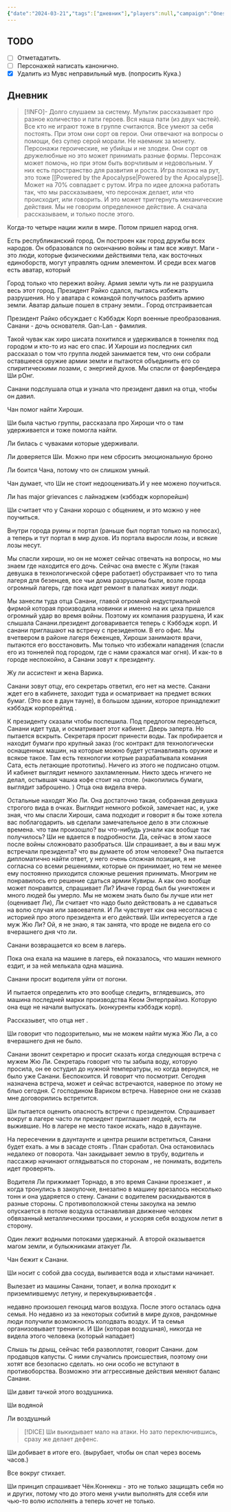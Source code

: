 ```yaml
---
{"date":"2024-03-21","tags":["дневник"],"players":null,"campaign":"Oneshots/Avatar","dg-publish":true,"permalink":"/21-marta-2024/","dgPassFrontmatter":true}
---
```



## TODO
- [ ] Отметадатить.
- [ ] Персонажей написать канонично.
- [x] Удалить из Мувс неправильный мув. (попросить Кука.)

## Дневник

> [!INFO]- Долго слушаем за систему. 
> Мультик рассказывает про разное количество и пати героев. Вся наша пати (из двух частей). Все кто не играют тоже в группе считаются. Все умеют за себя постоять. При этом они сорт ов герои. Они отвечают на вопросы о помощи, без супер серой морали. Не наемник за монету. Персонажи героические, не убийцы и не злодеи. Они сорт ов дружелюбные но это может принимать разные формы. Персонаж может помочь, но при этом быть ворчливым и недовольным. У них есть пространство для развития и роста. Игра похожа на рут, это тоже [[Powered by the Apocalypse\|Powered by the Apocalypse]]. Может на 70% совпадает с рутом. Игра по идее дложна работать так, что мы рассказываем, что персонаж делает, или что происходит, или говорить. И это может триггернуть механические действия. Мы не говорим определенное действие. А сначала рассказываем, и только после этого. 

Когда-то четыре нации жили в мире. Потом пришел народ огня.

Есть республиканский город. Он построен как город дружбы всех народов. Он образовался по окончанию войны и там все живут. Маги - это люди, которые физическими действиями тела, как восточных единоборств, могут управлять одним элементом. И среди всех магов есть аватар, который 

Город только что пережил войну. Армия земли чуть ли не разрушила весь этот город. Президент Райко сдался, пытаясь избежать разрушения. Но у аватара с командой получилось разбить армию земли. Аватар дальше пошел в страну земли..
Город отстраиваетсая

Президент Райко обсуждает с Кэббэдж Корп военные преобразования. Санани - дочь основателя. Gan-Lan - фамилия.

Такой чувак как хиро шисата похитился и удерживался в тоннелях под городом и кто-то из нас его спас. И Хироши из последних сил рассказал о том что группа людей занимается тем, что они собрали оставшееся оружие армии земли и пытаются объединить его со спиритическими лозами, с энергией духов. Мы спасли от фаербендера Ши рОнг.

Санани подслушала отца и узнала что президент давил на отца, чтобы он давил.

Чан помог найти Хироши. 

Ши была частью группы,  рассказала про Хироши что о там удерживается и тоже помогла найти. 

Ли билась с чуваками которые удерживали.

Ли доверяется Ши. Можно при нем сбросить эмоциональную броню

Ли боится Чана, потому что он слишком умный. 

Чан думает, что Ши не стоит недооценивать.И у нее можено поучиться.

Ли has major grievances с лайнэджем (кэббэдж корпорейшн)

Ши считает что у Санани хорошо с общением, и это можно у нее поучиться. 

Внутри города руины и портал (раньше был портал только на полюсах), а теперь и тут портал в мир духов. Из портала выросли лозы, и всякие лозы несут. 

Мы спасли хироши, но он не может сейчас отвечать на вопросы, но мы знаем где находится его дочь. Сейчас она вместе с Жули (такая девушка в технологической сфере работает) обустраивает что то типа лагеря для безенцев, все чьи дома разрушены были, возле города огромный лагерь, где пока идет ремонт в палатках живут люди. 

Мы занесли туда отца Санани, главой огромной индустриальной фирмой которая производила новинки и именно на их цеха пришелся огромный удар во время войны. Поэтому их компания разрушена, И как слышала Санани.президент договаривается теперь с Кэббэдж корп. И санани приглашают на встречу с президентом. В его офис. Мы вчетвером в районе лагеря беженцев, Хироши занимаютя врачи, пытаются его восстановить. Мы только что избежали нападения (спасли его из тоннелей под городом, где с нами сражался маг огня). И как-то в городе неспокойно, а Санани зовут к президенту. 

Жу ли ассистент и жена Варика. 

Санани зовут отцу, его секретарь ответил, его нет на месте. Санани ждет его в кабинете, заходит туда и осматривает на предмет всяких бумаг. (Это все в даун тауне), в большом здании, которое принадлежит кэббэдж корпорейтид .

К президенту сказали чтобы поспешила. Под предлогом переодеться, Санани идет туда, и осматривает этот кабинет. Дверь заперта. Но пытается вскрыть. Секретаря просит принести воды. Так пробирается и находит бумаги про крупный заказ (гос контракт для технологически оснащенных машин, на которые можно будет устанавливать оружие и всякое такое. Там есть технологии котрые разрабатывала комания Сата, есть летающие прототипы). Ничего из этого не подписано отцом. И кабинет выглядит немного захламленным. Никто здесь нгичего не делал, остывшая чашка кофе стоит на столе. (накопились бумаги, выглядит заброшено. ) Отца она видела вчера. 

Остальные находят Жю Ли. Она достаточно такая, собранная девушка строгого вида в очках. Выглядит немного робкой, замечает нас, и, уже зная, что мы спасли Хироши, сама подходит и говорит я бы тоже хотела вас поблагодарить. ыв сделали замечательное дело в эти сложные времена. что там произошло? вы что-нибудь узнали как вообще так получилось? Ши не вдается в подробности. Да, сейчас в этом хаосе после войны сложновато разобраться. Ши спрашивает, а вы и ваш муж встречали президента? что вы думаете об этом человеке? Она пытается дипломатично найти ответ, у него очень сложная позиция, я не согласна со всеми решениями, которые он принимает, но тем не менее ему постоянно приходится сложные решения принимать. Многрим не понравилось его решение сдаться армии Кувиры. А как оно вообще может понравится, спрашивает Ли? Иначе город был бы уничтожен и много людей бы умерло. Мы не можем знать было бы лучше или нет (оценивает Ли), Ли считает что надо было действовать а не сдаваться на волю случая или завоевателя. И Ли чувствует как она несогласна с историей про этого президента и его действий. Ши интересуется а где муж Жю Ли? Ой, я не знаю, я так занята, что вроде не видела его со вчерашнего дня что ли. 

Санани возвращается ко всем в лагерь. 

Пока она ехала на машине в лагерь, ей показалось, что машин немного ездит, и за ней мелькала одна машина. 

Санани просит водителя уйти от погони. 

И пытается определить кто это вообще следить, вглядевшись, это машина последней марки производства Кеом Энтерпрайзиз. Которую она еще не начали выпускать. (конкуренты кэббэдж корп).

Рассказывет, что отца нет .

Ши говорит что подозрительно, мы не можем найти мужа Жю Ли, а со вчерашнего дня не было. 

Санани звонит секретарю и просит сказать когда следующая встреча с мужем Жю Ли. Секретарь говорит что ты забыла воду, которую просила, он ее остудил до нужной температуры, но когда вернулся, не было уже Санани. Беспокоится. И говорит что посмотрит. Сегодня назначена встреча, может и сейчас встречаются, наверное по этому не блыо сегодня. С господином Вариком встреча. Наверное они не сказав мне договорились встретится.

Ши пытается оценить опасность встречи с президентом. Спрашивает вокруг в лагере часто ли президент приглашает людей, есть ли выжившие. Но в лагере не место такое искать, надо в даунтауне. 

На пересечении в даунтаунте и центра решили встретиться, Санани будет ехать. а мы в засаде стоять . План сработал. Она остановилась недалеко от поворота. Чан закидывает землю в трубу, водитель и пассажир начинают оглядываться по сторонам , не понимать, водитель идет проверять. 

Водителя Ли прижимает Торнадо, в это время Санани проезжает , и когда тронулись в закоулочке, внезапно в машину врезалось несколько тонн и она ударяется о стену. Санани с водителем раскидываются в разные стороны. С противоположной стены закоулка на землю опускается в потоке воздуха останавливая движение человек обвязанный металлическими тросами, и ускоряя себя воздухом летит в сторону. 

Один лежит водными потоками удержаный. А второй оказывается магом земли, и булыжниками атакует Ли.

Чан бежит к Санани.

Ши носит с собой два сосуда, выливается вода и хлыстами начинает.

Вылезает из машины Санани, топает, и волна проходит к приземлившемус летуну, и перекувыркиваетсфя .

недавно произошел геноцид магов воздуха. После этого осталась одна семья. Но недавно из за некоторых собитий в мире духов, рандомные люди получили возможность колодвать воздух. И та семья организовывает тренинги. И Ши (которая воздушная), никогда не видела этого человека (который нападает)

Слышь ты дрыщ, сейчас тебя развоплотят, говорит Санани. дом продавцов капусты. С ними случались происшествия, поэтому они хотят все безопасно сделать. но они особо не вступают в противоборства. Возможно эти аггрессивные действия меняют баланс Санани. 

Ши давит тачкой этого воздушника.

Ши водяной

Ли воздушный

> [!DICE] Ши выкидывает мало на атаки. Но зато переключившись, сразу же делает дефенс. 

Ши добивает в итоге его. (вырубает, чтобы он спал через восемь часов.)

Все вокруг стихает.

Ши принцип спрашивает Чён.Коннекш - это не только защищать себя но и других, потому что до этого меня учили выполнять для ссебя или чью-то волю исполнять а теперь хочет не только. 